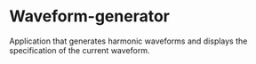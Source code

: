 # Waveform-generator
Application that generates harmonic waveforms and displays the
specification of the current waveform.
